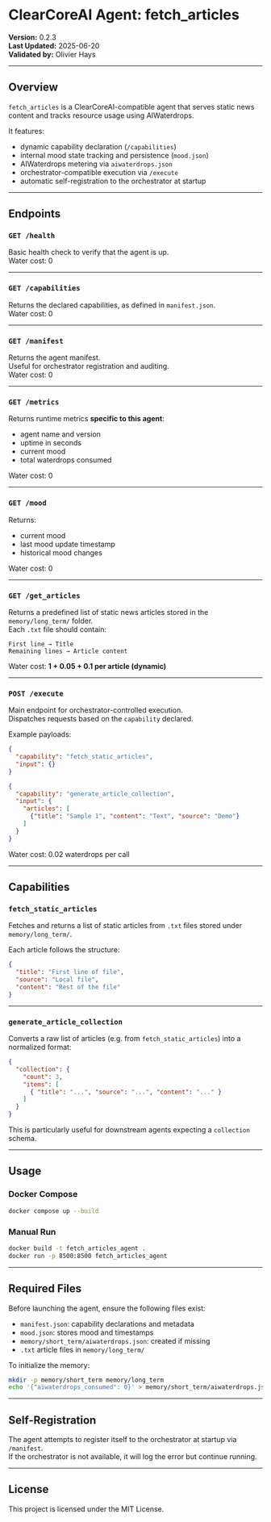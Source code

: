 # ClearCoreAI Agent: fetch_articles

**Version:** 0.2.3  
**Last Updated:** 2025-06-20  
**Validated by:** Olivier Hays  

---

## Overview

`fetch_articles` is a ClearCoreAI-compatible agent that serves static news content and tracks resource usage using AIWaterdrops.

It features:

- dynamic capability declaration (`/capabilities`)
- internal mood state tracking and persistence (`mood.json`)
- AIWaterdrops metering via `aiwaterdrops.json`
- orchestrator-compatible execution via `/execute`
- automatic self-registration to the orchestrator at startup

---

## Endpoints

### `GET /health`

Basic health check to verify that the agent is up.  
Water cost: 0

---

### `GET /capabilities`

Returns the declared capabilities, as defined in `manifest.json`.  
Water cost: 0

---

### `GET /manifest`

Returns the agent manifest.  
Useful for orchestrator registration and auditing.  
Water cost: 0

---

### `GET /metrics`

Returns runtime metrics **specific to this agent**:

- agent name and version  
- uptime in seconds  
- current mood  
- total waterdrops consumed  

Water cost: 0

---

### `GET /mood`

Returns:

- current mood  
- last mood update timestamp  
- historical mood changes  

Water cost: 0

---

### `GET /get_articles`

Returns a predefined list of static news articles stored in the `memory/long_term/` folder.  
Each `.txt` file should contain:

```
First line → Title  
Remaining lines → Article content
```

Water cost: **1 + 0.05 + 0.1 per article (dynamic)**

---

### `POST /execute`

Main endpoint for orchestrator-controlled execution.  
Dispatches requests based on the `capability` declared.

Example payloads:

```json
{
  "capability": "fetch_static_articles",
  "input": {}
}
```

```json
{
  "capability": "generate_article_collection",
  "input": {
    "articles": [
      {"title": "Sample 1", "content": "Text", "source": "Demo"}
    ]
  }
}
```

Water cost: 0.02 waterdrops per call

---

## Capabilities

### `fetch_static_articles`

Fetches and returns a list of static articles from `.txt` files stored under `memory/long_term/`.

Each article follows the structure:

```json
{
  "title": "First line of file",
  "source": "Local file",
  "content": "Rest of the file"
}
```

---

### `generate_article_collection`

Converts a raw list of articles (e.g. from `fetch_static_articles`) into a normalized format:

```json
{
  "collection": {
    "count": 3,
    "items": [
      { "title": "...", "source": "...", "content": "..." }
    ]
  }
}
```

This is particularly useful for downstream agents expecting a `collection` schema.

---

## Usage

### Docker Compose

```bash
docker compose up --build
```

### Manual Run

```bash
docker build -t fetch_articles_agent .
docker run -p 8500:8500 fetch_articles_agent
```

---

## Required Files

Before launching the agent, ensure the following files exist:

- `manifest.json`: capability declarations and metadata  
- `mood.json`: stores mood and timestamps  
- `memory/short_term/aiwaterdrops.json`: created if missing  
- `.txt` article files in `memory/long_term/`  

To initialize the memory:

```bash
mkdir -p memory/short_term memory/long_term
echo '{"aiwaterdrops_consumed": 0}' > memory/short_term/aiwaterdrops.json
```

---

## Self-Registration

The agent attempts to register itself to the orchestrator at startup via `/manifest`.  
If the orchestrator is not available, it will log the error but continue running.

---

## License

This project is licensed under the MIT License.
